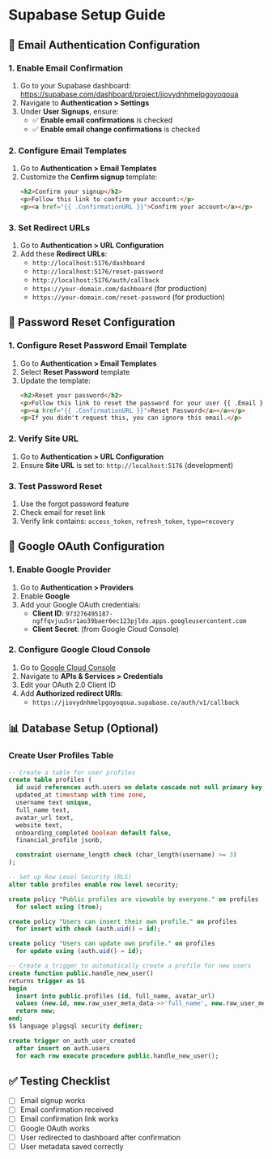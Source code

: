 # Supabase Setup Guide

## 🔧 Email Authentication Configuration

### 1. Enable Email Confirmation
1. Go to your Supabase dashboard: https://supabase.com/dashboard/project/jiovydnhmelpgoyoqoua
2. Navigate to **Authentication > Settings**
3. Under **User Signups**, ensure:
   - ✅ **Enable email confirmations** is checked
   - ✅ **Enable email change confirmations** is checked

### 2. Configure Email Templates
1. Go to **Authentication > Email Templates**
2. Customize the **Confirm signup** template:
   ```html
   <h2>Confirm your signup</h2>
   <p>Follow this link to confirm your account:</p>
   <p><a href="{{ .ConfirmationURL }}">Confirm your account</a></p>
   ```

### 3. Set Redirect URLs
1. Go to **Authentication > URL Configuration**
2. Add these **Redirect URLs**:
   - `http://localhost:5176/dashboard`
   - `http://localhost:5176/reset-password`
   - `http://localhost:5176/auth/callback`
   - `https://your-domain.com/dashboard` (for production)
   - `https://your-domain.com/reset-password` (for production)

## 🔐 Password Reset Configuration

### 1. Configure Reset Password Email Template
1. Go to **Authentication > Email Templates**
2. Select **Reset Password** template
3. Update the template:
   ```html
   <h2>Reset your password</h2>
   <p>Follow this link to reset the password for your user {{ .Email }}:</p>
   <p><a href="{{ .ConfirmationURL }}">Reset Password</a></a></p>
   <p>If you didn't request this, you can ignore this email.</p>
   ```

### 2. Verify Site URL
1. Go to **Authentication > URL Configuration**
2. Ensure **Site URL** is set to: `http://localhost:5176` (development)

### 3. Test Password Reset
1. Use the forgot password feature
2. Check email for reset link
3. Verify link contains: `access_token`, `refresh_token`, `type=recovery`

## 🚀 Google OAuth Configuration

### 1. Enable Google Provider
1. Go to **Authentication > Providers**
2. Enable **Google**
3. Add your Google OAuth credentials:
   - **Client ID**: `973276495187-ngffqvjuu5sr1ao39baer6ec123pjldo.apps.googleusercontent.com`
   - **Client Secret**: (from Google Cloud Console)

### 2. Configure Google Cloud Console
1. Go to [Google Cloud Console](https://console.cloud.google.com/)
2. Navigate to **APIs & Services > Credentials**
3. Edit your OAuth 2.0 Client ID
4. Add **Authorized redirect URIs**:
   - `https://jiovydnhmelpgoyoqoua.supabase.co/auth/v1/callback`

## 📊 Database Setup (Optional)

### Create User Profiles Table
```sql
-- Create a table for user profiles
create table profiles (
  id uuid references auth.users on delete cascade not null primary key,
  updated_at timestamp with time zone,
  username text unique,
  full_name text,
  avatar_url text,
  website text,
  onboarding_completed boolean default false,
  financial_profile jsonb,

  constraint username_length check (char_length(username) >= 3)
);

-- Set up Row Level Security (RLS)
alter table profiles enable row level security;

create policy "Public profiles are viewable by everyone." on profiles
  for select using (true);

create policy "Users can insert their own profile." on profiles
  for insert with check (auth.uid() = id);

create policy "Users can update own profile." on profiles
  for update using (auth.uid() = id);

-- Create a trigger to automatically create a profile for new users
create function public.handle_new_user()
returns trigger as $$
begin
  insert into public.profiles (id, full_name, avatar_url)
  values (new.id, new.raw_user_meta_data->>'full_name', new.raw_user_meta_data->>'avatar_url');
  return new;
end;
$$ language plpgsql security definer;

create trigger on_auth_user_created
  after insert on auth.users
  for each row execute procedure public.handle_new_user();
```

## ✅ Testing Checklist

- [ ] Email signup works
- [ ] Email confirmation received
- [ ] Email confirmation link works
- [ ] Google OAuth works
- [ ] User redirected to dashboard after confirmation
- [ ] User metadata saved correctly
